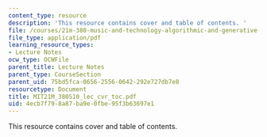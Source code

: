 ```yaml
---
content_type: resource
description: 'This resource contains cover and table of contents. '
file: /courses/21m-380-music-and-technology-algorithmic-and-generative-music-spring-2010/4ecb7f798a87ba9e0fbe95f3b63697e1_MIT21M_380S10_lec_cvr_toc.pdf
file_type: application/pdf
learning_resource_types:
- Lecture Notes
ocw_type: OCWFile
parent_title: Lecture Notes
parent_type: CourseSection
parent_uid: 75bd5fca-0656-2556-0642-292e727db7e8
resourcetype: Document
title: MIT21M_380S10_lec_cvr_toc.pdf
uid: 4ecb7f79-8a87-ba9e-0fbe-95f3b63697e1
---
```

This resource contains cover and table of contents. 

